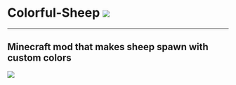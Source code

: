# Colorful-Sheep [![](http://cf.way2muchnoise.eu/full_283456_downloads.svg)](https://minecraft.curseforge.com/projects/colorful-sheep)

---
Minecraft mod that makes sheep spawn with custom colors
---
[![](http://cf.way2muchnoise.eu/versions/Available%20for%20MC_283456_all.svg)](https://minecraft.curseforge.com/projects/colorful-sheep/files)

